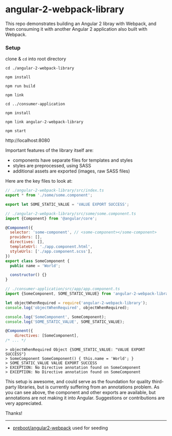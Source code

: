 # angular-2-webpack-library

This repo demonstrates building an Angular 2 libray with Webpack, and then consuming it with another Angular 2 application also built with Webpack.

### Setup
clone & `cd` into root directory

`cd ./angular-2-webpack-library`

`npm install`

`npm run build`

`npm link`

`cd ../consumer-application`

`npm install`

`npm link angular-2-webpack-library`

`npm start`

http://localhost:8080

Important features of the library itself are:

 * components have separate files for templates and styles
 * styles are preprocessed, using SASS
 * additional assets are exported (images, raw SASS files)

Here are the key files to look at:

```javascript
// ./angular-2-webpack-library/src/index.ts
export * from './some/some.component';

export let SOME_STATIC_VALUE = 'VALUE EXPORT SUCCESS';
```

```javascript
// ./angular-2-webpack-library/src/some/some.component.ts
import {Component} from '@angular/core';

@Component({
  selector: 'some-component', // <some-component></some-component>
  providers: [],
  directives: [],
  templateUrl: './app.component.html',
  styleUrls: ['./app.component.scss'],
})
export class SomeComponent {
  public name = 'World';

  constructor() {}
}

```


```javascript
// ./consumer-application/src/app/app.component.ts
import {SomeComponent, SOME_STATIC_VALUE} from 'angular-2-webpack-library';

let objectWhenRequired = require('angular-2-webpack-library');
console.log('objectWhenRequired', objectWhenRequired);

console.log('SomeComponent', SomeComponent);
console.log('SOME_STATIC_VALUE', SOME_STATIC_VALUE);

@Component({
	directives: [SomeComponent],
/* ... */
```

```
> objectWhenRequired Object {SOME_STATIC_VALUE: "VALUE EXPORT SUCCESS"}
> SomeComponent SomeComponent() { this.name = 'World'; }
> SOME_STATIC_VALUE VALUE EXPORT SUCCESS
> EXCEPTION: No Directive annotation found on SomeComponent
> EXCEPTION: No Directive annotation found on SomeComponent
```

This setup is awesome, and could serve as the foundation for quality third-party libraries, but is currently suffering from an annotations problem. As you can see above, the component and other exports are available, but annotations are not making it into Angular. Suggestions or contributions are very appreciated.

Thanks!




---

 * [preboot/angular2-webpack](https://github.com/preboot/angular2-webpack) used for seeding
